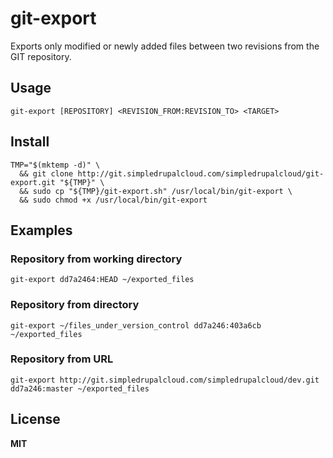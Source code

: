 git-export
==========

Exports only modified or newly added files between two revisions from the GIT repository.

Usage
-----

    git-export [REPOSITORY] <REVISION_FROM:REVISION_TO> <TARGET>

Install
-------

    TMP="$(mktemp -d)" \
      && git clone http://git.simpledrupalcloud.com/simpledrupalcloud/git-export.git "${TMP}" \
      && sudo cp "${TMP}/git-export.sh" /usr/local/bin/git-export \
      && sudo chmod +x /usr/local/bin/git-export

## Examples

### Repository from working directory

    git-export dd7a2464:HEAD ~/exported_files

### Repository from directory

    git-export ~/files_under_version_control dd7a246:403a6cb ~/exported_files

### Repository from URL

    git-export http://git.simpledrupalcloud.com/simpledrupalcloud/dev.git dd7a246:master ~/exported_files

## License

**MIT**
